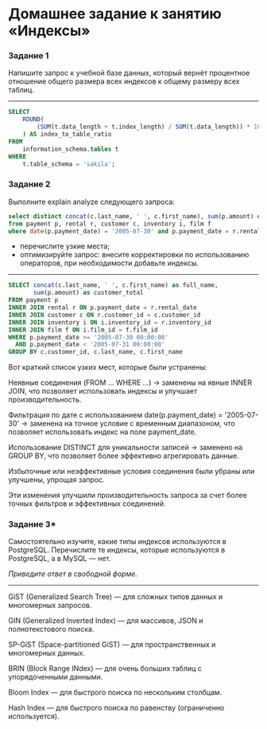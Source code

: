 # Домашнее задание к занятию «Индексы»

### Задание 1

Напишите запрос к учебной базе данных, который вернёт процентное отношение общего размера всех индексов к общему размеру всех таблиц.

---

```sql
SELECT
    ROUND(
        (SUM(t.data_length + t.index_length) / SUM(t.data_length)) * 100, 2
    ) AS index_to_table_ratio
FROM
    information_schema.tables t
WHERE
    t.table_schema = 'sakila';
```


### Задание 2

Выполните explain analyze следующего запроса:
```sql
select distinct concat(c.last_name, ' ', c.first_name), sum(p.amount) over (partition by c.customer_id, f.title)
from payment p, rental r, customer c, inventory i, film f
where date(p.payment_date) = '2005-07-30' and p.payment_date = r.rental_date and r.customer_id = c.customer_id and i.inventory_id = r.inventory_id
```
- перечислите узкие места;
- оптимизируйте запрос: внесите корректировки по использованию операторов, при необходимости добавьте индексы.

---
```sql
SELECT concat(c.last_name, ' ', c.first_name) as full_name,
       sum(p.amount) as customer_total
FROM payment p
INNER JOIN rental r ON p.payment_date = r.rental_date
INNER JOIN customer c ON r.customer_id = c.customer_id
INNER JOIN inventory i ON i.inventory_id = r.inventory_id
INNER JOIN film f ON i.film_id = f.film_id
WHERE p.payment_date >= '2005-07-30 00:00:00' 
  AND p.payment_date < '2005-07-31 00:00:00'
GROUP BY c.customer_id, c.last_name, c.first_name
```

Вот краткий список узких мест, которые были устранены:

Неявные соединения (FROM ... WHERE ...) → заменены на явные INNER JOIN, что позволяет использовать индексы и улучшает производительность.

Фильтрация по дате с использованием date(p.payment_date) = '2005-07-30' → заменена на точное условие с временным диапазоном, что позволяет использовать индекс на поле payment_date.

Использование DISTINCT для уникальности записей → заменено на GROUP BY, что позволяет более эффективно агрегировать данные.

Избыточные или неэффективные условия соединения были убраны или улучшены, упрощая запрос.

Эти изменения улучшили производительность запроса за счет более точных фильтров и эффективных соединений.


### Задание 3*

Самостоятельно изучите, какие типы индексов используются в PostgreSQL. Перечислите те индексы, которые используются в PostgreSQL, а в MySQL — нет.

*Приведите ответ в свободной форме.*

---

GiST (Generalized Search Tree) — для сложных типов данных и многомерных запросов.

GIN (Generalized Inverted Index) — для массивов, JSON и полнотекстового поиска.

SP-GiST (Space-partitioned GiST) — для пространственных и многомерных данных.

BRIN (Block Range INdex) — для очень больших таблиц с упорядоченными данными.

Bloom Index — для быстрого поиска по нескольким столбцам.

Hash Index — для быстрого поиска по равенству (ограниченно используется).